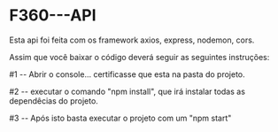 # F360---API


Esta api foi feita com os framework axios, express, nodemon, cors.


Assim que você baixar o código deverá seguir as seguintes instruções:

#1 -- Abrir o console... certificasse que esta na pasta do projeto.


#2 -- executar o comando "npm install", que irá instalar todas as dependêcias do projeto.


#3 -- Após isto basta executar o projeto com um "npm start"

